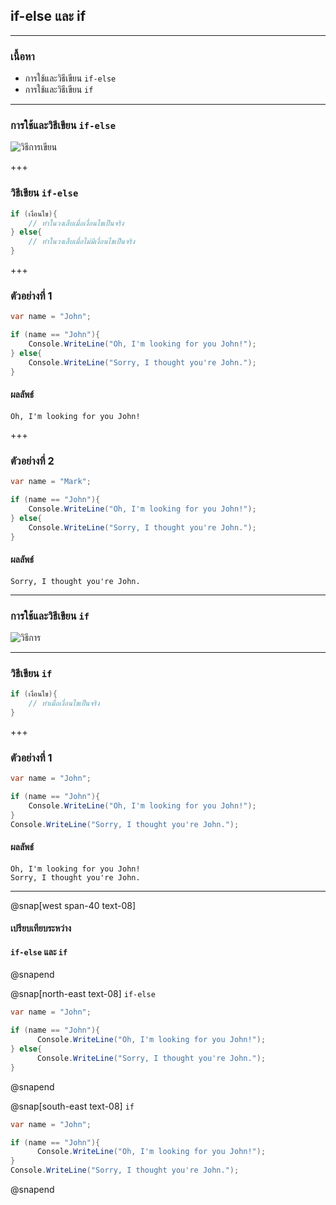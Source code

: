 ## if-else และ if

---

### เนื้อหา

- การใช้และวิธีเขียน `if-else`
- การใช้และวิธีเขียน `if`

---

### การใช้และวิธีเขียน `if-else`

![วิธีการเขียน](https://scontent.fkkc2-1.fna.fbcdn.net/v/t1.15752-9/81377426_455731451763656_5266547434464477184_n.png?_nc_cat=103&_nc_eui2=AeEnEKtU5-eOsrGkMo6TQ6K5DxJOMeCRt9-kdyLdD9YjRwqTNwyXgWQ6WfOo6A--_7drUPYMoswPTEEmWPwsh4OQgPYngEoeIV21aPZVQWklyg&_nc_oc=AQl4BMK_Kt_zxxNw8YKsd7ZgVahN6Xs1WGZr9yBG0b0cI7b8G0qWc9ds9tgOuvGOFp4&_nc_ht=scontent.fkkc2-1.fna&oh=5c3612daebc428386313502e44a7ae29&oe=5E97FC96)

+++

### วิธีเขียน `if-else`

```csharp
if (เงื่อนไข){
	// ทำในวงเล็บเมื่อเงื่อนไขเป็นจริง
} else{
	// ทำในวงเล็บเมื่อไม่มีเงื่อนไขเป็นจริง
}
```

+++

### ตัวอย่างที่ 1

```csharp
var name = "John";

if (name == "John"){
	Console.WriteLine("Oh, I'm looking for you John!");
} else{
	Console.WriteLine("Sorry, I thought you're John.");
}
```

#### ผลลัพธ์

```text
Oh, I'm looking for you John!
```

+++

### ตัวอย่างที่ 2

```csharp
var name = "Mark";

if (name == "John"){
	Console.WriteLine("Oh, I'm looking for you John!");
} else{
	Console.WriteLine("Sorry, I thought you're John.");
}
```

#### ผลลัพธ์

```text
Sorry, I thought you're John.
```

---

### การใช้และวิธีเขียน `if`

![วิธีการ](https://scontent.fkkc2-1.fna.fbcdn.net/v/t1.15752-9/81639725_2661247813959896_7976113302168141824_n.png?_nc_cat=102&_nc_eui2=AeHzNcp8ToPqH3eIA4W3Zf5TsM68ZHlYBKswzNGH5TYZGK4JfpeGES_5NjZtFMKVlHJ2vxQcL_sSyBPcoFi329mCQ3zCM_kRCnFy5v1V8fdSew&_nc_oc=AQmrPC45E5D7VMk-m4AB6TM05mYE9QumvSg9KB9cuDhh0giu_w8VT9moj3b25DYGNPw&_nc_ht=scontent.fkkc2-1.fna&oh=afc92e51bd21269e856d045a70d10062&oe=5EB3EB40)

---

### วิธีเขียน `if`

```csharp
if (เงื่อนไข){
	// ทำเมื่อเงื่อนไขเป็นจริง
}
```

+++

### ตัวอย่างที่ 1

```csharp
var name = "John";

if (name == "John"){
	Console.WriteLine("Oh, I'm looking for you John!");
}
Console.WriteLine("Sorry, I thought you're John.");
```

#### ผลลัพธ์

```text
Oh, I'm looking for you John!
Sorry, I thought you're John.
```

---

@snap[west span-40 text-08]
#### เปรียบเทียบระหว่าง
#### `if-else` และ `if`

@snapend

@snap[north-east text-08]
`if-else`
```csharp
var name = "John";

if (name == "John"){
      Console.WriteLine("Oh, I'm looking for you John!");
} else{
      Console.WriteLine("Sorry, I thought you're John.");
}
```

@snapend

@snap[south-east text-08]
`if`
```csharp
var name = "John";

if (name == "John"){
      Console.WriteLine("Oh, I'm looking for you John!");
}
Console.WriteLine("Sorry, I thought you're John.");
```

@snapend
